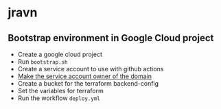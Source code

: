 # jravn

## Bootstrap environment in Google Cloud project

- Create a google cloud project
- Run `bootstrap.sh`
- Create a service account to use with github actions
- [Make the service account owner of the domain](https://search.google.com/search-console/users)
- Create a bucket for the terraform backend-config
- Set the variables for terraform
- Run the workflow `deploy.yml`
